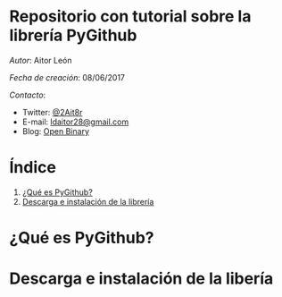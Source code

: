 # Repositorio con tutorial sobre la librería PyGithub

*Autor*: Aitor León

*Fecha de creación*: 08/06/2017

*Contacto*:

- Twitter: [@2Ait8r](https://twitter.com/2Ait8r)
- E-mail: ldaitor28@gmail.com
- Blog: [Open Binary](https://openbinary20.wordpress.com)

# Índice

1. [¿Qué es PyGithub?](#que-es-pygithub)
2. [Descarga e instalación de la librería](#descarga-e-instalacion-de-la-libreria)


# ¿Qué es PyGithub?

# Descarga e instalación de la libería

